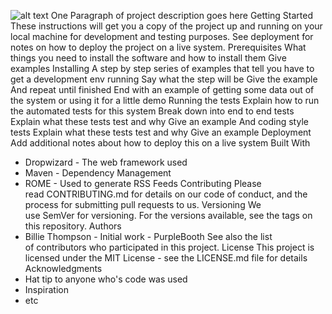 ![alt text](https://raw.githubusercontent.com/username/projectname/branch/path/to/img.png)
One Paragraph of project description goes here
Getting Started
These instructions will get you a copy of the project up and running on your local machine for development and testing purposes. See deployment for notes on how to deploy the project on a live system.
Prerequisites
What things you need to install the software and how to install them
Give examples
Installing
A step by step series of examples that tell you have to get a development env running
Say what the step will be
Give the example
And repeat
until finished
End with an example of getting some data out of the system or using it for a little demo
Running the tests
Explain how to run the automated tests for this system
Break down into end to end tests
Explain what these tests test and why
Give an example
And coding style tests
Explain what these tests test and why
Give an example
Deployment
Add additional notes about how to deploy this on a live system
Built With
* Dropwizard - The web framework used
* Maven - Dependency Management
* ROME - Used to generate RSS Feeds
Contributing
Please read CONTRIBUTING.md for details on our code of conduct, and the process for submitting pull requests to us.
Versioning
We use SemVer for versioning. For the versions available, see the tags on this repository.
Authors
* Billie Thompson - Initial work - PurpleBooth
See also the list of contributors who participated in this project.
License
This project is licensed under the MIT License - see the LICENSE.md file for details
Acknowledgments
* Hat tip to anyone who's code was used
* Inspiration
* etc



